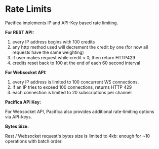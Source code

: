 # Rate Limits

Pacifica implements IP and API-Key based rate limiting.

**For REST API:**

1. every IP address begins with 100 credits
2. any http method used will decrement the credit by one (for now all requests have the same weighting)
3. if user makes request while credit < 0, then return HTTP429
4. credits reset back to 100 at the end of each 60 second interval

**For Websocket API:**

1. every IP address is limited to 100 concurrent WS connections.
2. If an IP tries to exceed 100 connections, returns HTTP 429
3. each connection is limited to 20 subscriptions per channel

**Pacifica API Key:**

For Websocket API, Pacifica also provides additional rate-limiting options via API-keys.

**Bytes Size:**

Rest / Websocket request's bytes size is limited to 4kb: enough for \~10 operations with batch order.
